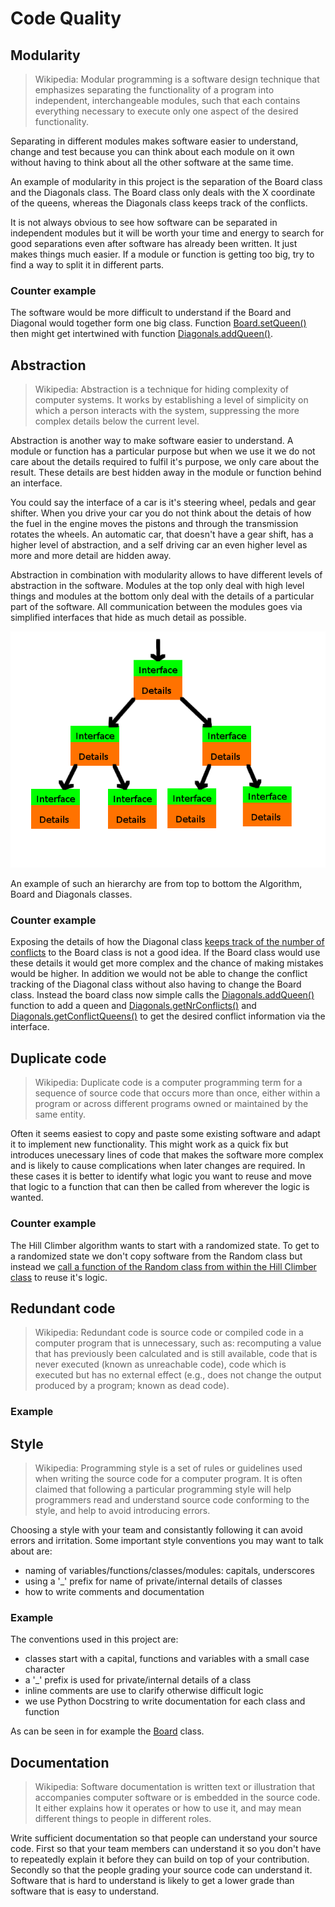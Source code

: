 # Code Quality

## Modularity

> Wikipedia: Modular programming is a software design technique that
> emphasizes separating the functionality of a program into independent,
> interchangeable modules, such that each contains everything necessary
> to execute only one aspect of the desired functionality.

Separating in different modules makes software easier to understand,
change and test because you can think about each module on it own
without having to think about all the other software at the same
time.

An example of modularity in this project is the separation of
the Board class and the Diagonals class. The Board class only deals
with the X coordinate of the queens, whereas the Diagonals class keeps
track of the conflicts.

It is not always obvious to see how software can be separated in
independent modules but it will be worth your time and energy to
search for good separations even after software has already been
written. It just makes things much easier. If a module or function is
getting too big, try to find a way to split it in different parts.

### Counter example

The software would be more difficult to understand if the Board and
Diagonal would together form one big class. Function
[Board.setQueen()](https://github.com/bterwijn/NQueens/blob/master/NQueens/Board/Board.py#L83)
then might get intertwined with function
[Diagonals.addQueen()](https://github.com/bterwijn/NQueens/blob/master/NQueens/Board/Diagonals.py#L22).

## Abstraction

> Wikipedia: Abstraction is a technique for hiding complexity of
> computer systems. It works by establishing a level of simplicity on
> which a person interacts with the system, suppressing the more complex
> details below the current level.

Abstraction is another way to make software easier to understand. A
module or function has a particular purpose but when we use it we do
not care about the details required to fulfil it's purpose, we only
care about the result. These details are best hidden away in the
module or function behind an interface.

You could say the interface of a car is it's steering wheel, pedals
and gear shifter. When you drive your car you do not think about the
detais of how the fuel in the engine moves the pistons and through the
transmission rotates the wheels. An automatic car, that doesn't have a
gear shift, has a higher level of abstraction, and a self driving car
an even higher level as more and more detail are hidden away.

Abstraction in combination with modularity allows to have different
levels of abstraction in the software. Modules at the top only deal
with high level things and modules at the bottom only deal with the
details of a particular part of the software. All communication
between the modules goes via simplified interfaces that hide as much
detail as possible.

<img src="https://github.com/bterwijn/NQueens/blob/master/docs/AbstractionHierarchy.png">

An example of such an hierarchy are from top to bottom the Algorithm,
Board and Diagonals classes.

### Counter example

Exposing the details of how the Diagonal class [keeps track of the
number of
conflicts](https://github.com/bterwijn/NQueens/blob/master/NQueens/Board/Diagonals.py#L22)
to the Board class is not a good idea. If the Board class would use
these details it would get more complex and the chance of making
mistakes would be higher. In addition we would not be able to change
the conflict tracking of the Diagonal class without also having to
change the Board class. Instead the board class now simple calls the
[Diagonals.addQueen()](https://github.com/bterwijn/NQueens/blob/master/NQueens/Board/Board.py#L87)
function to add a queen and
[Diagonals.getNrConflicts()](https://github.com/bterwijn/NQueens/blob/master/NQueens/Board/Board.py#L126)
and
[Diagonals.getConflictQueens()](https://github.com/bterwijn/NQueens/blob/master/NQueens/Board/Board.py#L139)
to get the desired conflict information via the interface.

## Duplicate code

> Wikipedia: Duplicate code is a computer programming term for a
> sequence of source code that occurs more than once, either within a
> program or across different programs owned or maintained by the same
> entity.

Often it seems easiest to copy and paste some existing software and
adapt it to implement new functionality. This might work as a quick
fix but introduces unecessary lines of code that makes the software
more complex and is likely to cause complications when later changes
are required. In these cases it is better to identify what logic you
want to reuse and move that logic to a function that can then be
called from wherever the logic is wanted.

### Counter example

The Hill Climber algorithm wants to start with a randomized state. To
get to a randomized state we don't copy software from the Random class
but instead we [call a function of the Random class from within the
Hill Climber
class](https://github.com/bterwijn/NQueens/blob/master/NQueens/IterativeAlgorithms/HillClimber.py#L11)
to reuse it's logic.

## Redundant code

> Wikipedia: Redundant code is source code or compiled code in a
> computer program that is unnecessary, such as: recomputing a value
> that has previously been calculated and is still available, code that
> is never executed (known as unreachable code), code which is executed
> but has no external effect (e.g., does not change the output produced
> by a program; known as dead code).

### Example


## Style

> Wikipedia: Programming style is a set of rules or guidelines used when
> writing the source code for a computer program. It is often claimed
> that following a particular programming style will help programmers
> read and understand source code conforming to the style, and help to
> avoid introducing errors.

Choosing a style with your team and consistantly following it can
avoid errors and irritation. Some important style conventions you may
want to talk about are:

* naming of variables/functions/classes/modules: capitals, underscores
* using a '_' prefix for name of private/internal details of classes
* how to write comments and documentation

### Example

The conventions used in this project are:

* classes start with a capital, functions and variables with a small case character
* a '_' prefix is used for private/internal details of a class
* inline comments are use to clarify otherwise difficult logic
* we use Python Docstring to write documentation for each class and function

As can be seen in for example the
[Board](https://github.com/bterwijn/NQueens/blob/master/NQueens/Board/Board.py)
class.

## Documentation

> Wikipedia: Software documentation is written text or illustration that
> accompanies computer software or is embedded in the source code. It
> either explains how it operates or how to use it, and may mean
> different things to people in different roles.

Write sufficient documentation so that people can understand your
source code. First so that your team members can understand it so you
don't have to repeatedly explain it before they can build on top of
your contribution. Secondly so that the people grading your source
code can understand it. Software that is hard to understand is likely
to get a lower grade than software that is easy to understand.
